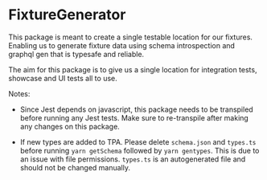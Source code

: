 # FixtureGenerator

This package is meant to create a single testable location for our fixtures. Enabling us to generate fixture data using schema introspection and graphql gen that is typesafe and reliable.

The aim for this package is to give us a single location for integration tests, showcase and UI tests all to use.

Notes:
* Since Jest depends on javascript, this package needs to be transpiled before running any Jest tests. Make sure to re-transpile after making any changes on this package.

* If new types are added to TPA. Please delete `schema.json` and `types.ts` before running `yarn getSchema` followed by `yarn gentypes`. This is due to an issue with file permissions. `types.ts` is an autogenerated file and should not be changed manually.


